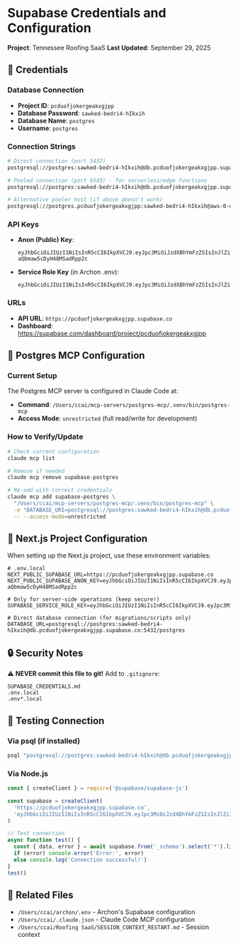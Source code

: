 # Supabase Credentials and Configuration
**Project**: Tennessee Roofing SaaS
**Last Updated**: September 29, 2025

## 🔐 Credentials

### Database Connection
- **Project ID**: `pcduofjokergeakxgjpp`
- **Database Password**: `sawked-bedri4-hIkxih`
- **Database Name**: `postgres`
- **Username**: `postgres`

### Connection Strings
```bash
# Direct connection (port 5432)
postgresql://postgres:sawked-bedri4-hIkxih@db.pcduofjokergeakxgjpp.supabase.co:5432/postgres

# Pooled connection (port 6543) - for serverless/edge functions
postgresql://postgres:sawked-bedri4-hIkxih@db.pcduofjokergeakxgjpp.supabase.co:6543/postgres?pgbouncer=true

# Alternative pooler host (if above doesn't work)
postgresql://postgres.pcduofjokergeakxgjpp:sawked-bedri4-hIkxih@aws-0-us-west-1.pooler.supabase.com:5432/postgres
```

### API Keys
- **Anon (Public) Key**:
  ```
  eyJhbGciOiJIUzI1NiIsInR5cCI6IkpXVCJ9.eyJpc3MiOiJzdXBhYmFzZSIsInJlZiI6InBjZHVvZmpva2VyZ2Vha3hnanBwIiwicm9sZSI6ImFub24iLCJpYXQiOjE3NTkwMDAxODgsImV4cCI6MjA3NDU3NjE4OH0.YoJ49zSumQiUkp8uCDDT-aQbmaw5cDyH48MSadRpp2c
  ```

- **Service Role Key** (in Archon .env):
  ```
  eyJhbGciOiJIUzI1NiIsInR5cCI6IkpXVCJ9.eyJpc3MiOiJzdXBhYmFzZSIsInJlZiI6InBjZHVvZmpva2VyZ2Vha3hnanBwIiwicm9sZSI6InNlcnZpY2Vfcm9sZSIsImlhdCI6MTc1OTAwMDE4OCwiZXhwIjoyMDc0NTc2MTg4fQ.8Sqe9BmdBhRHHNTTA3cO8XdriTLgf2WXS_Iomctw5Vw
  ```

### URLs
- **API URL**: `https://pcduofjokergeakxgjpp.supabase.co`
- **Dashboard**: https://supabase.com/dashboard/project/pcduofjokergeakxgjpp

## 🔧 Postgres MCP Configuration

### Current Setup
The Postgres MCP server is configured in Claude Code at:
- **Command**: `/Users/ccai/mcp-servers/postgres-mcp/.venv/bin/postgres-mcp`
- **Access Mode**: `unrestricted` (full read/write for development)

### How to Verify/Update
```bash
# Check current configuration
claude mcp list

# Remove if needed
claude mcp remove supabase-postgres

# Re-add with correct credentials
claude mcp add supabase-postgres \
  "/Users/ccai/mcp-servers/postgres-mcp/.venv/bin/postgres-mcp" \
  -e "DATABASE_URI=postgresql://postgres:sawked-bedri4-hIkxih@db.pcduofjokergeakxgjpp.supabase.co:5432/postgres" \
  -- --access-mode=unrestricted
```

## 🚀 Next.js Project Configuration

When setting up the Next.js project, use these environment variables:

```env
# .env.local
NEXT_PUBLIC_SUPABASE_URL=https://pcduofjokergeakxgjpp.supabase.co
NEXT_PUBLIC_SUPABASE_ANON_KEY=eyJhbGciOiJIUzI1NiIsInR5cCI6IkpXVCJ9.eyJpc3MiOiJzdXBhYmFzZSIsInJlZiI6InBjZHVvZmpva2VyZ2Vha3hnanBwIiwicm9sZSI6ImFub24iLCJpYXQiOjE3NTkwMDAxODgsImV4cCI6MjA3NDU3NjE4OH0.YoJ49zSumQiUkp8uCDDT-aQbmaw5cDyH48MSadRpp2c

# Only for server-side operations (keep secure!)
SUPABASE_SERVICE_ROLE_KEY=eyJhbGciOiJIUzI1NiIsInR5cCI6IkpXVCJ9.eyJpc3MiOiJzdXBhYmFzZSIsInJlZiI6InBjZHVvZmpva2VyZ2Vha3hnanBwIiwicm9sZSI6InNlcnZpY2Vfcm9sZSIsImlhdCI6MTc1OTAwMDE4OCwiZXhwIjoyMDc0NTc2MTg4fQ.8Sqe9BmdBhRHHNTTA3cO8XdriTLgf2WXS_Iomctw5Vw

# Direct database connection (for migrations/scripts only)
DATABASE_URL=postgresql://postgres:sawked-bedri4-hIkxih@db.pcduofjokergeakxgjpp.supabase.co:5432/postgres
```

## 🔒 Security Notes

⚠️ **NEVER commit this file to git!** Add to `.gitignore`:
```gitignore
SUPABASE_CREDENTIALS.md
.env.local
.env*.local
```

## 🧪 Testing Connection

### Via psql (if installed)
```bash
psql "postgresql://postgres:sawked-bedri4-hIkxih@db.pcduofjokergeakxgjpp.supabase.co:5432/postgres" -c "SELECT version();"
```

### Via Node.js
```javascript
const { createClient } = require('@supabase/supabase-js')

const supabase = createClient(
  'https://pcduofjokergeakxgjpp.supabase.co',
  'eyJhbGciOiJIUzI1NiIsInR5cCI6IkpXVCJ9.eyJpc3MiOiJzdXBhYmFzZSIsInJlZiI6InBjZHVvZmpva2VyZ2Vha3hnanBwIiwicm9sZSI6ImFub24iLCJpYXQiOjE3NTkwMDAxODgsImV4cCI6MjA3NDU3NjE4OH0.YoJ49zSumQiUkp8uCDDT-aQbmaw5cDyH48MSadRpp2c'
)

// Test connection
async function test() {
  const { data, error } = await supabase.from('_schema').select('*').limit(1)
  if (error) console.error('Error:', error)
  else console.log('Connection successful!')
}
test()
```

## 📝 Related Files
- `/Users/ccai/archon/.env` - Archon's Supabase configuration
- `/Users/ccai/.claude.json` - Claude Code MCP configuration
- `/Users/ccai/Roofing SaaS/SESSION_CONTEXT_RESTART.md` - Session context